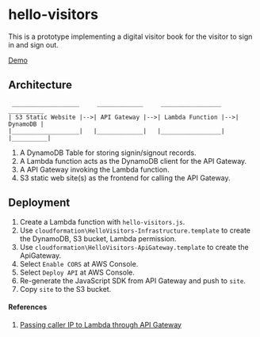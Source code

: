 # hello-visitors

This is a prototype implementing a digital visitor book for the visitor to sign in and sign out.

[Demo](http://k-hello-visitors.s3-website-ap-southeast-2.amazonaws.com/)

## Architecture

```
 ___________________     _____________     _________________     __________    
| S3 Static Website |-->| API Gateway |-->| Lambda Function |-->| DynamoDB |
|___________________|   |_____________|   |_________________|   |__________|
```

1. A DynamoDB Table for storing signin/signout records.
1. A Lambda function acts as the DynamoDB client for the API Gateway.
1. A API Gateway invoking the Lambda function.
1. S3 static web site(s) as the frontend for calling the API Gateway. 


## Deployment

1. Create a Lambda function with `hello-visitors.js`.
1. Use `cloudformation\HelloVisitors-Infrastructure.template` to create the DynamoDB, S3 bucket, Lambda permission.
1. Use `cloudformation\HelloVisitors-ApiGateway.template` to create the ApiGateway.
1. Select `Enable CORS` at AWS Console.
1. Select `Deploy API` at AWS Console.
1. Re-generate the JavaScript SDK from API Gateway and push to `site`.
1. Copy `site` to the S3 bucket.

#### References

1. [Passing caller IP to Lambda through API Gateway](https://forums.aws.amazon.com/thread.jspa?messageID=648053)
